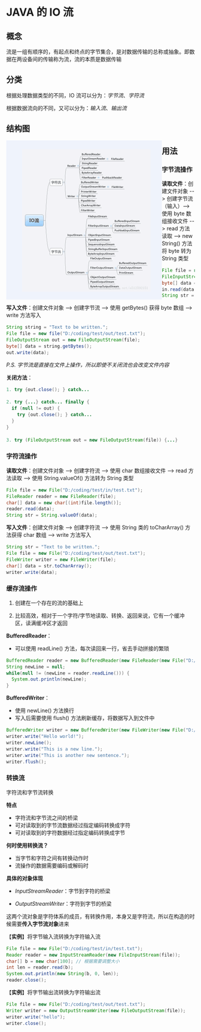 # JAVA 的 IO 流

## 概念

流是一组有顺序的，有起点和终点的字节集合，是对数据传输的总称或抽象。即数据在两设备间的传输称为流，流的本质是数据传输

## 分类

根据处理数据类型的不同，IO 流可以分为：*字节流*、*字符流*

根据数据流向的不同，又可以分为：*输入流*、*输出流*

## 结构图

<img src="../pics/IOstream.png" alt="IOstream" style="zoom:50%;" align="left"/>



## 用法

### 字节流操作

**读取文件**：创建文件对象 --> 创建字节流 （输入）--> 使用 byte 数组接收文件 --> read 方法读取 --> new String() 方法将 byte 转为 String 类型

```java
File file = new File("D:/coding/test/in/test.txt");
FileInputStream in = new FileInputStream(file);
byte[] data = new byte[(int) file.length()];
in.read(data);
String str = new String(data);
```

**写入文件**：创建文件对象 --> 创建字节流 --> 使用 getBytes() 获得 byte 数组 --> write 方法写入

```java
String string = "Text to be written.";
File file = new file("D:/coding/test/out/test.txt");
FileOutputStream out = new FileOutputStream(file);
byte[] data = string.getBytes();
out.write(data);
```

*P.S. 字节流是直接在文件上操作，所以即使不关闭流也会改变文件内容*

**关闭方法**：

```java
1. try {out.close(); } catch...
  
2. try {...} catch... finally {
  if (null != out) {
    try {out.close(); } catch...
  }
}

3. try (FileOutputStream out = new FileOutputStream(file)) {...}
```

### **字符流操作**

**读取文件**：创建文件对象 --> 创建字符流 --> 使用 char 数组接收文件 --> read 方法读取 --> 使用 String.valueOf() 方法转为 String 类型

```java
File file = new File("D:/coding/test/in/test.txt");
FileReader reader = new FileReader(file);
char[] data = new char[(int)file.length()];
reader.read(data);
String str = String.valueOf(data);
```

**写入文件**：创建文件对象 --> 创建字符流 --> 使用 String 类的 toCharArray() 方法获得 char 数组 --> write 方法写入

```java
String str = "Text to be written.";
File file = new File("D:/coding/test/out/test.txt");
FileWriter writer = new FileWriter(file);
char[] data = str.toCharArray();
writer.write(data);
```

### 缓存流操作

1. 创建在一个存在的流的基础上

2. 比较高效，相对于一个字符/字节地读取、转换、返回来说，它有一个缓冲区，读满缓冲区才返回

**BufferedReader**：

- 可以使用 readLine() 方法，每次读回来一行，省去手动拼接的繁琐

```java
BufferedReader reader = new BufferedReader(new FileReader(new File("D:/coding/test/in/test.txt")));
String newLine = null;
while(null != (newLine = reader.readLine())) {
  System.out.println(newLine);
}
```

**BufferedWriter**：

- 使用 newLine() 方法换行
- 写入后需要使用 flush() 方法刷新缓存，将数据写入到文件中

```java
BufferedWriter writer = new BufferedWriter(new FileWriter(new File("D:/coding/test/out/test.txt")));
writer.write("Hello world!");
writer.newLine();
writer.write("This is a new line.");
writer.write("This is another new sentence.");
writer.flush();
```

### 转换流

字符流和字节流转换

**特点**

- 字符流和字节流之间的桥梁
- 可对读取到的字节流数据经过指定编码转换成字符
- 可对读取到的字符数据经过指定编码转换成字节

**何时使用转换流？**

- 当字节和字符之间有转换动作时
- 流操作的数据需要编码或解码时

**具体的对象体现**

- *InputStreamReader*：字节到字符的桥梁

- *OutputStreamWriter*：字符到字节的桥梁

这两个流对象是字符体系的成员，有转换作用，本身又是字符流，所以在构造的时候需要**传入字节流对象**进来

【**实例**】将字节输入流转换为字符输入流

```java
File file = new File("D:/coding/test/in/test.txt");
Reader reader = new InputStreamReader(new FileInputStream(file));
char[] b = new char[100]; // 根据需要调整大小
int len = reader.read(b);
System.out.println(new String(b, 0, len));
reader.close();
```

【**实例**】将字节输出流转换为字符输出流

```java
File file = new File("D:/coding/test/out/test.txt");
Writer writer = new OutputStreamWriter(new FileOutputStream(file));
writer.write("hello");
writer.close();
```

